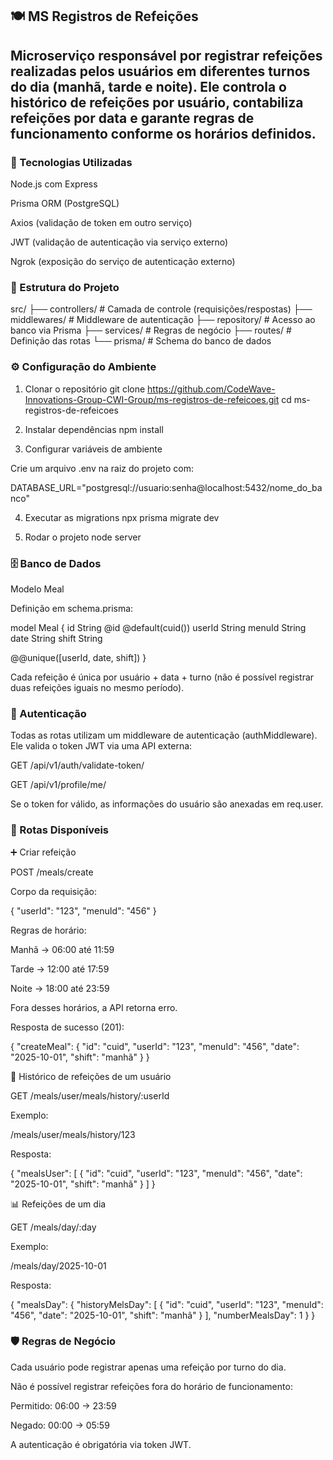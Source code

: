 ## 🍽️ MS Registros de Refeições

## Microserviço responsável por registrar refeições realizadas pelos usuários em diferentes turnos do dia (manhã, tarde e noite). Ele controla o histórico de refeições por usuário, contabiliza refeições por data e garante regras de funcionamento conforme os horários definidos.

### 🚀 Tecnologias Utilizadas

Node.js com Express

Prisma ORM (PostgreSQL)

Axios (validação de token em outro serviço)

JWT (validação de autenticação via serviço externo)

Ngrok (exposição do serviço de autenticação externo)

### 📂 Estrutura do Projeto
src/
 ├── controllers/       # Camada de controle (requisições/respostas)
 ├── middlewares/       # Middleware de autenticação
 ├── repository/        # Acesso ao banco via Prisma
 ├── services/          # Regras de negócio
 ├── routes/            # Definição das rotas
 └── prisma/            # Schema do banco de dados

### ⚙️ Configuração do Ambiente
1. Clonar o repositório
git clone https://github.com/CodeWave-Innovations-Group-CWI-Group/ms-registros-de-refeicoes.git
cd ms-registros-de-refeicoes

2. Instalar dependências
npm install

3. Configurar variáveis de ambiente

Crie um arquivo .env na raiz do projeto com:

DATABASE_URL="postgresql://usuario:senha@localhost:5432/nome_do_banco"

4. Executar as migrations
npx prisma migrate dev

5. Rodar o projeto
node server

### 🗄️ Banco de Dados
Modelo Meal

Definição em schema.prisma:

model Meal {
  id        String   @id @default(cuid())
  userId    String
  menuId    String
  date      String
  shift     String

  @@unique([userId, date, shift])
}


Cada refeição é única por usuário + data + turno (não é possível registrar duas refeições iguais no mesmo período).

### 🔑 Autenticação

Todas as rotas utilizam um middleware de autenticação (authMiddleware).
Ele valida o token JWT via uma API externa:

GET /api/v1/auth/validate-token/

GET /api/v1/profile/me/

Se o token for válido, as informações do usuário são anexadas em req.user.

### 📌 Rotas Disponíveis
➕ Criar refeição

POST /meals/create

Corpo da requisição:

{
  "userId": "123",
  "menuId": "456"
}


Regras de horário:

Manhã → 06:00 até 11:59

Tarde → 12:00 até 17:59

Noite → 18:00 até 23:59

Fora desses horários, a API retorna erro.

Resposta de sucesso (201):

{
  "createMeal": {
    "id": "cuid",
    "userId": "123",
    "menuId": "456",
    "date": "2025-10-01",
    "shift": "manhã"
  }
}

📜 Histórico de refeições de um usuário

GET /meals/user/meals/history/:userId

Exemplo:

/meals/user/meals/history/123


Resposta:

{
  "mealsUser": [
    {
      "id": "cuid",
      "userId": "123",
      "menuId": "456",
      "date": "2025-10-01",
      "shift": "manhã"
    }
  ]
}

📊 Refeições de um dia

GET /meals/day/:day

Exemplo:

/meals/day/2025-10-01


Resposta:

{
  "mealsDay": {
    "historyMelsDay": [
      {
        "id": "cuid",
        "userId": "123",
        "menuId": "456",
        "date": "2025-10-01",
        "shift": "manhã"
      }
    ],
    "numberMealsDay": 1
  }
}

### 🛡️ Regras de Negócio

Cada usuário pode registrar apenas uma refeição por turno do dia.

Não é possível registrar refeições fora do horário de funcionamento:

Permitido: 06:00 → 23:59

Negado: 00:00 → 05:59

A autenticação é obrigatória via token JWT.

